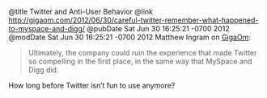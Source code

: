 @title Twitter and Anti-User Behavior
@link http://gigaom.com/2012/06/30/careful-twitter-remember-what-happened-to-myspace-and-digg/
@pubDate Sat Jun 30 16:25:21 -0700 2012
@modDate Sat Jun 30 16:25:21 -0700 2012
Matthew Ingram on <a href="http://gigaom.com/2012/06/30/careful-twitter-remember-what-happened-to-myspace-and-digg/">GigaOm</a>:

>Ultimately, the company could ruin the experience that made Twitter so compelling in the first place, in the same way that MySpace and Digg did.

How long before Twitter isn’t fun to use anymore?
